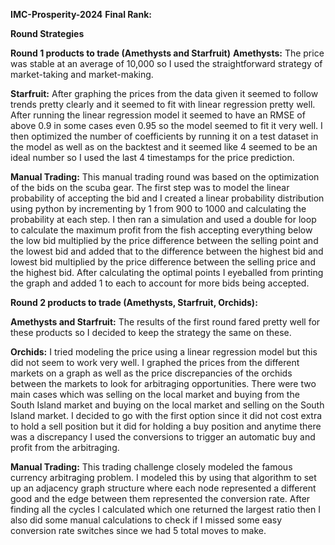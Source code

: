 **IMC-Prosperity-2024**
**Final Rank:**

**Round Strategies**

**Round 1 products to trade (Amethysts and Starfruit)**
**Amethysts:** The price was stable at an average of 10,000 so I used the straightforward strategy of market-taking and market-making.

**Starfruit:** After graphing the prices from the data given it seemed to follow trends pretty clearly and it seemed to fit with linear regression pretty well. After running the linear regression model it seemed to have an RMSE of above 0.9 in some cases even 0.95 so the model seemed to fit it very well. I then optimized the number of coefficients by running it on a test dataset in the model as well as on the backtest and it seemed like 4 seemed to be an ideal number so I used the last 4 timestamps for the price prediction.

**Manual Trading:** This manual trading round was based on the optimization of the bids on the scuba gear. The first step was to model the linear probability of accepting the bid and I created a linear probability distribution using python by incrementing by 1 from 900 to 1000 and calculating the probability at each step. I then ran a simulation and used a double for loop to calculate the maximum profit from the fish accepting everything below the low bid multiplied by the price difference between the selling point and the lowest bid and added that to the difference between the highest bid and lowest bid multiplied by the price difference between the selling price and the highest bid. After calculating the optimal points I eyeballed from printing the graph and added 1 to each to account for more bids being accepted. 

**Round 2 products to trade (Amethysts, Starfruit, Orchids):**

**Amethysts and Starfruit:** The results of the first round fared pretty well for these products so I decided to keep the strategy the same on these. 

**Orchids:** I tried modeling the price using a linear regression model but this did not seem to work very well. I graphed the prices from the different markets on a graph as well as the price discrepancies of the orchids between the markets to look for arbitraging opportunities. There were two main cases which was selling on the local market and buying from the South Island market and buying on the local market and selling on the South Island market. I decided to go with the first option since it did not cost extra to hold a sell position but it did for holding a buy position and anytime there was a discrepancy I used the conversions to trigger an automatic buy and profit from the arbitraging. 

**Manual Trading:** This trading challenge closely modeled the famous currency arbitraging problem. I modeled this by using that algorithm to set up an adjacency graph structure where each node represented a different good and the edge between them represented the conversion rate. After finding all the cycles I calculated which one returned the largest ratio then I also did some manual calculations to check if I missed some easy conversion rate switches since we had 5 total moves to make.
